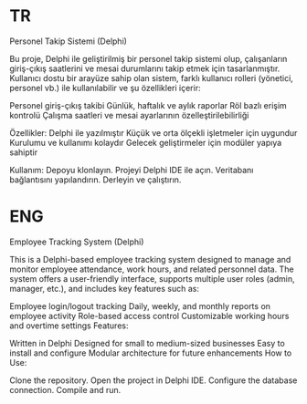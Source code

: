 # TR
Personel Takip Sistemi (Delphi)

Bu proje, Delphi ile geliştirilmiş bir personel takip sistemi olup, çalışanların giriş-çıkış saatlerini ve mesai durumlarını takip etmek için tasarlanmıştır. Kullanıcı dostu bir arayüze sahip olan sistem, farklı kullanıcı rolleri (yönetici, personel vb.) ile kullanılabilir ve şu özellikleri içerir:

Personel giriş-çıkış takibi
Günlük, haftalık ve aylık raporlar
Röl bazlı erişim kontrolü
Çalışma saatleri ve mesai ayarlarının özelleştirilebilirliği

Özellikler:
Delphi ile yazılmıştır
Küçük ve orta ölçekli işletmeler için uygundur
Kurulumu ve kullanımı kolaydır
Gelecek geliştirmeler için modüler yapıya sahiptir

Kullanım:
Depoyu klonlayın.
Projeyi Delphi IDE ile açın.
Veritabanı bağlantısını yapılandırın.
Derleyin ve çalıştırın.

# ENG
Employee Tracking System (Delphi)

This is a Delphi-based employee tracking system designed to manage and monitor employee attendance, work hours, and related personnel data. The system offers a user-friendly interface, supports multiple user roles (admin, manager, etc.), and includes key features such as:

Employee login/logout tracking
Daily, weekly, and monthly reports on employee activity
Role-based access control
Customizable working hours and overtime settings
Features:

Written in Delphi
Designed for small to medium-sized businesses
Easy to install and configure
Modular architecture for future enhancements
How to Use:

Clone the repository.
Open the project in Delphi IDE.
Configure the database connection.
Compile and run.
